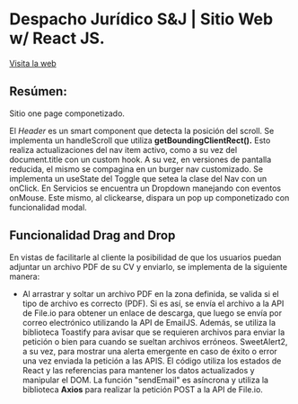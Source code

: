 # Despacho Jurídico S&J | Sitio Web w/ React JS.

[Visita la web](https://despachosj.com)

## Resúmen:

Sitio one page componetizado. 

El *Header* es un smart component que detecta la posición del scroll. Se implementa un handleScroll que utiliza **getBoundingClientRect().** Esto realiza actualizaciones del nav item activo, como a su vez del document.title con un custom hook. 
A su vez, en versiones de pantalla reducida, el mismo se compagina en un burger nav customizado. Se implementa un useState del Toggle que setea la clase del Nav con un onClick.
En Servicios se encuentra un Dropdown manejando con eventos onMouse. Este mismo, al clickearse, dispara un pop up componetizado con funcionalidad modal.

## Funcionalidad Drag and Drop

En vistas de facilitarle al cliente la posibilidad de que los usuarios puedan adjuntar un archivo PDF de su CV y enviarlo, se implementa de la siguiente manera:

 - Al arrastrar y soltar un archivo PDF en la zona definida, se valida si el tipo de archivo es correcto (PDF). Si es así, se envía el archivo a la API de File.io para obtener un enlace de descarga, que luego se envía por correo electrónico utilizando la API de EmailJS. Además, se utiliza la biblioteca Toastify para avisar que se requieren archivos para enviar la petición o bien para cuando se sueltan archivos erróneos. SweetAlert2, a su vez, para mostrar una alerta emergente en caso de éxito o error una vez enviada la petición a las APIS. El código utiliza los estados de React y las referencias para mantener los datos actualizados y manipular el DOM. La función "sendEmail" es asíncrona y utiliza la biblioteca **Axios** para realizar la petición POST a la API de File.io. 
